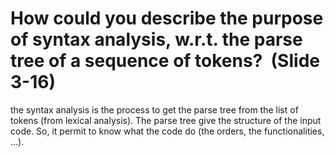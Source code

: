 # How could you describe the purpose of syntax analysis, w.r.t. the  parse tree of a sequence of tokens?  (Slide 3-16)

the syntax analysis is the process to get the parse tree from the list of tokens (from lexical analysis). The parse tree give the structure of the input code. So, it permit to know what the code do (the orders, the functionalities, ...).